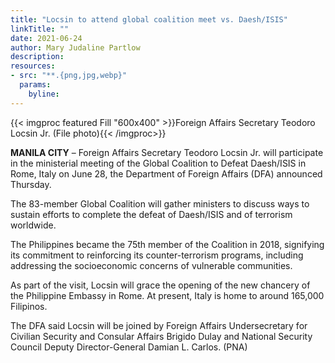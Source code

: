 ```yaml
---
title: "Locsin to attend global coalition meet vs. Daesh/ISIS"
linkTitle: ""
date: 2021-06-24
author: Mary Judaline Partlow
description:
resources:
- src: "**.{png,jpg,webp}"
  params:
    byline: 
---
```

{{< imgproc featured Fill "600x400" >}}Foreign Affairs Secretary Teodoro Locsin Jr. (File photo){{< /imgproc>}}

**MANILA CITY** –  Foreign Affairs Secretary Teodoro Locsin Jr. will participate in the ministerial meeting of the Global Coalition to Defeat Daesh/ISIS in Rome, Italy on June 28, the Department of Foreign Affairs (DFA) announced Thursday.

The 83-member Global Coalition will gather ministers to discuss ways to sustain efforts to complete the defeat of Daesh/ISIS and of terrorism worldwide.

The Philippines became the 75th member of the Coalition in 2018, signifying its commitment to reinforcing its counter-terrorism programs, including addressing the socioeconomic concerns of vulnerable communities.

As part of the visit, Locsin will grace the opening of the new chancery of the Philippine Embassy in Rome. At present, Italy is home to around 165,000 Filipinos.

The DFA said Locsin will be joined by Foreign Affairs Undersecretary for Civilian Security and Consular Affairs Brigido Dulay and National Security Council Deputy Director-General Damian L. Carlos. (PNA)